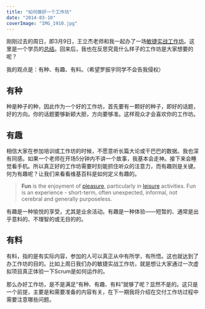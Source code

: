 ```yaml
---
title: "如何做好一个工作坊"
date: "2014-03-10"
coverImage: "IMG_1910.jpg"
---
```


刚刚过去的周日，即3月9日，王立杰老师和我一起办了一场[敏捷实战工作坊](https://agile1001.org/?p=43)。这里是一个学员的[总结](https://agile1001.org/?p=63)。回来后，我也在反思究竟什么样子的工作坊是大家想要的呢？

我的观点是：有种、有趣、有料。（希望罗振宇同学不会告我侵权）

## **有种**

种是种子的种，因此作为一个好的工作坊，首先要有一颗好的种子，即好的话题，好的方向。你的话题要够新颖大胆，方向要够准。这样观众才会喜欢你的工作坊。

## **有趣**

相信大家在参加培训或工作坊的时候，不愿意听长篇大论或干巴巴的数据。我也深有同感。如果一个老师在开场5分钟内不讲一个故事，我基本会走神。接下来会睡觉看手机。所以真正好的工作坊需要时刻能抓住听众的注意力，而有趣则是关键。何为有趣呢？让我们来看看维基百科是如何定义有趣的。

> **Fun** is the enjoyment of [pleasure](https://en.wikipedia.org/wiki/Pleasure "Pleasure"), particularly in [leisure](https://en.wikipedia.org/wiki/Leisure "Leisure") activities. Fun is an experience - short-term, often unexpected, informal, not cerebral and generally purposeless.

有趣是一种愉悦的享受，尤其是业余活动。有趣是一种体验——短暂的、通常是出乎意料的、不理智的或无目的的。

## **有料**

有料，指的是有实际内容，参加的人可以真正从中有所学，有所悟。这也就达到了办工作坊的目的。比如上周日我们办的敏捷实战工作坊，就是想让大家通过一次虚拟项目真正体验一下Scrum是如何运作的。

那么办好工作坊，是不是满足“有种、有趣、有料”就够了呢？显然不是的。这只是一个前提，主要是和需要准备的内容有关，在下一期我将介绍在交付工作坊过程中需要注意哪些问题。
